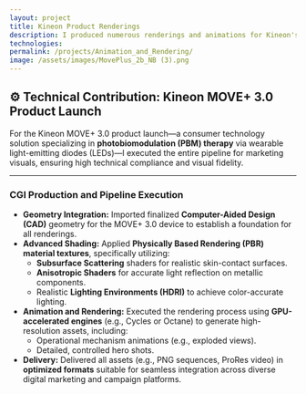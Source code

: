 ```yaml
---
layout: project
title: Kineon Product Renderings
description: I produced numerous renderings and animations for Kineon's MOVE+ 3.0 Red Light Therapy device.
technologies: 
permalink: /projects/Animation_and_Rendering/
image: /assets/images/MovePlus_2b_NB (3).png
---
```


## ⚙️ Technical Contribution: Kineon MOVE+ 3.0 Product Launch

For the Kineon MOVE+ 3.0 product launch—a consumer technology solution specializing in **photobiomodulation (PBM) therapy** via wearable light-emitting diodes (LEDs)—I executed the entire pipeline for marketing visuals, ensuring high technical compliance and visual fidelity.

---

### **CGI Production and Pipeline Execution**

* **Geometry Integration:** Imported finalized **Computer-Aided Design (CAD)** geometry for the MOVE+ 3.0 device to establish a foundation for all renderings.
* **Advanced Shading:** Applied **Physically Based Rendering (PBR) material textures**, specifically utilizing:
    * **Subsurface Scattering** shaders for realistic skin-contact surfaces.
    * **Anisotropic Shaders** for accurate light reflection on metallic components.
    * Realistic **Lighting Environments (HDRI)** to achieve color-accurate lighting.
* **Animation and Rendering:** Executed the rendering process using **GPU-accelerated engines** (e.g., Cycles or Octane) to generate high-resolution assets, including:
    * Operational mechanism animations (e.g., exploded views).
    * Detailed, controlled hero shots.
* **Delivery:** Delivered all assets (e.g., PNG sequences, ProRes video) in **optimized formats** suitable for seamless integration across diverse digital marketing and campaign platforms.
